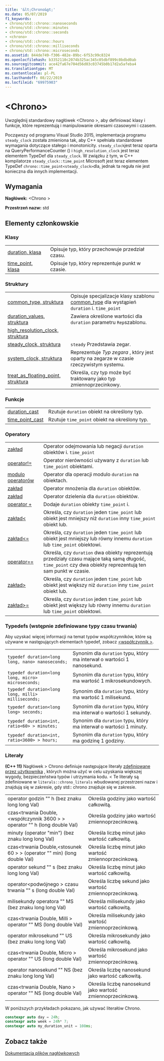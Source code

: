 ```yaml
---
title: '&lt;Chrono&gt;'
ms.date: 05/07/2019
f1_keywords:
- chrono/std::chrono::nanoseconds
- chrono/std::chrono::minutes
- chrono/std::chrono::seconds
- <chrono>
- chrono/std::chrono::hours
- chrono/std::chrono::milliseconds
- chrono/std::chrono::microseconds
ms.assetid: 844de749-f306-482e-89bc-6f53c99c8324
ms.openlocfilehash: b3352110c2074b325ac345c05dbf899c0bdbd0ab
ms.sourcegitcommit: ace42fa67e704d56d03c03745b0b17d2a5afeba4
ms.translationtype: MT
ms.contentlocale: pl-PL
ms.lasthandoff: 08/22/2019
ms.locfileid: "69975903"
---
```

# <a name="ltchronogt"></a>&lt;Chrono&gt;

Uwzględnij standardowy nagłówek \<Chrono >, aby definiować klasy i funkcje, które reprezentują i manipulowanie okresami czasowymi i czasem.

Począwszy od programu Visual Studio 2015, implementacja programu `steady_clock` została zmieniona tak, aby C++ spełniała standardowe wymagania dotyczące stałego i monotonicity. `steady_clock`jest teraz oparta na QueryPerformanceCounter () i `high_resolution_clock` jest teraz elementem TypeDef dla `steady_clock`. W związku z tym, w C++ kompilatorze `steady_clock::time_point` Microsoft jest teraz elementem TypeDef `chrono::time_point<steady_clock>`dla, jednak ta reguła nie jest konieczna dla innych implementacji.

## <a name="requirements"></a>Wymagania

**Nagłówek:** \<Chrono >

**Przestrzeń nazw:** std

## <a name="members"></a>Elementy członkowskie

### <a name="classes"></a>Klasy

|||
|-|-|
|[duration, klasa](../standard-library/duration-class.md)|Opisuje typ, który przechowuje przedział czasu.|
|[time_point, klasa](../standard-library/time-point-class.md)|Opisuje typ, który reprezentuje punkt w czasie.|

### <a name="structs"></a>Struktury

|||
|-|-|
|[common_type, struktura](../standard-library/common-type-structure.md)|Opisuje specjalizacje klasy szablonu [common_type](../standard-library/common-type-class.md) dla wystąpień `duration` i. `time_point`|
|[duration_values, struktura](../standard-library/duration-values-structure.md)|Zawiera określone wartości dla `duration` parametru `Rep`szablonu.|
|[high_resolution_clock, struktura](../standard-library/high-resolution-clock-struct.md)||
|[steady_clock, struktura](../standard-library/steady-clock-struct.md)|`steady` Przedstawia zegar.|
|[system_clock, struktura](../standard-library/system-clock-structure.md)|Reprezentuje *Typ zegara* , który jest oparty na zegarze w czasie rzeczywistym systemu.|
|[treat_as_floating_point, struktura](../standard-library/treat-as-floating-point-structure.md)|Określa, czy typ może być traktowany jako typ zmiennoprzecinkowy.|

### <a name="functions"></a>Funkcje

|||
|-|-|
|[duration_cast](../standard-library/chrono-functions.md#duration_cast)|Rzutuje `duration` obiekt na określony typ.|
|[time_point_cast](../standard-library/chrono-functions.md#time_point_cast)|Rzutuje `time_point` obiekt na określony typ.|

### <a name="operators"></a>Operatory

|||
|-|-|
|[zakład](../standard-library/chrono-operators.md#operator-)|Operator odejmowania lub negacji `duration` obiektów i. `time_point`|
|[operator!=](../standard-library/chrono-operators.md#op_neq)|Operator nierówności używany z `duration` lub `time_point` obiektami.|
|[modulo operatorów](../standard-library/chrono-operators.md#op_modulo)|Operator dla operacji modulo `duration` na obiektach.|
|[zakład](../standard-library/chrono-operators.md#op_star)|Operator mnożenia dla `duration` obiektów.|
|[zakład](../standard-library/chrono-operators.md#op_div)|Operator dzielenia dla `duration` obiektów.|
|[operator +](../standard-library/chrono-operators.md#op_add)|Dodaje `duration` obiekty `time_point` i.|
|[zakład&lt;](../standard-library/chrono-operators.md#op_lt)|Określa, czy `duration` jeden `time_point` lub obiekt jest mniejszy niż `duration` inny `time_point` obiekt lub.|
|[zakład&lt;=](../standard-library/chrono-operators.md#op_lt_eq)|Określa, czy `duration` jeden `time_point` lub obiekt jest mniejszy lub równy innemu `duration` lub `time_point` obiektowi.|
|[operator==](../standard-library/chrono-operators.md#op_eq_eq)|Określa, czy `duration` dwa obiekty reprezentują przedziały czasu mające taką samą długość, `time_point` czy dwa obiekty reprezentują ten sam punkt w czasie.|
|[zakład&gt;](../standard-library/chrono-operators.md#op_gt)|Określa, czy `duration` jeden `time_point` lub obiekt jest większy niż `duration` inny `time_point` obiekt lub.|
|[zakład&gt;=](../standard-library/chrono-operators.md#op_gt_eq)|Określa, czy `duration` jeden `time_point` lub obiekt jest większy lub równy innemu `duration` lub `time_point` obiektowi.|

### <a name="typedefs-predefined-duration-types"></a>Typedefs (wstępnie zdefiniowane typy czasu trwania)

Aby uzyskać więcej informacji na temat typów współczynników, które są używane w następujących elementach typedef, zobacz [ \<współczynnik >](../standard-library/ratio.md).

|||
|-|-|
|`typedef duration<long long, nano> nanoseconds;`|Synonim dla `duration` typu, który ma interwał o wartości 1 nanosekund.|
|`typedef duration<long long, micro> microseconds;`|Synonim dla `duration` typu, który ma wartość 1 mikrosekundowych.|
|`typedef duration<long long, milli> milliseconds;`|Synonim dla `duration` typu, który ma wartość 1 milisekund.|
|`typedef duration<long long> seconds;`|Synonim dla `duration` typu, który ma interwał o wartości 1 sekundy.|
|`typedef duration<int, ratio<60> > minutes;`|Synonim dla `duration` typu, który ma interwał o wartości 1 minuty.|
|`typedef duration<int, ratio<3600> > hours;`|Synonim dla `duration` typu, który ma godzinę 1 godziny.|

### <a name="literals"></a>Literały

**(C++ 11)** Nagłówek > Chrono definiuje następujące literały [zdefiniowane przez użytkownika](../cpp/user-defined-literals-cpp.md) , których można użyć w celu uzyskania większej wygody, bezpieczeństwa typów i utrzymania kodu. \< Te literały są zdefiniowane w `literals::chrono_literals` wbudowanej przestrzeni nazw i znajdują się w zakresie, gdy std:: chrono znajduje się w zakresie.

|||
|-|-|
|operator godzin "" h (bez znaku long long Val)|Określa godziny jako wartość całkowitą.|
|czas\<trwania Double,\<współczynnik 3600 > > operator "" h (long double Val)|Określa godziny jako wartość zmiennoprzecinkową.|
|minuty (operator "min") (bez znaku long long Val)|Określa liczbę minut jako wartość całkowitą.|
|czas\<trwania Double,\<stosunek 60 > > (operator "" min) (long double Val)|Określa liczbę minut jako wartość zmiennoprzecinkową.|
|operator sekund "" s (bez znaku long long Val)|Określa liczbę minut jako wartość całkowitą.|
|operator\<podwójnego > czasu trwania "" s (long double Val)|Określa liczbę sekund jako wartość zmiennoprzecinkową.|
|milisekundy operatora "" MS (bez znaku long long Val)|Określa milisekundy jako wartość całkowitą.|
|czas\<trwania Double, Milli > operator "" MS (long double Val)|Określa milisekundy jako wartość zmiennoprzecinkową.|
|operator mikrosekund "" US (bez znaku long long Val)|Określa mikrosekundy jako wartość całkowitą.|
|czas\<trwania Double, Micro > operator "" US (long double Val)|Określa mikrosekund jako wartość zmiennoprzecinkową.|
|operator nanosekund "" NS (bez znaku long long Val)|Określa liczbę nanosekund jako wartość całkowitą.|
|czas\<trwania Double, Nano > operator "" NS (long double Val)|Określa liczbę nanosekund jako wartość zmiennoprzecinkową.|

W poniższych przykładach pokazano, jak używać literałów Chrono.

```cpp
constexpr auto day = 24h;
constexpr auto week = 24h* 7;
constexpr auto my_duration_unit = 108ms;
```

## <a name="see-also"></a>Zobacz także

[Dokumentacja plików nagłówkowych](../standard-library/cpp-standard-library-header-files.md)
